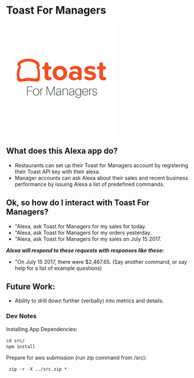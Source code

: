 # Toast For Managers 

<img style="margin: 0 auto; text-align: center; width: 300px;" src="./src/img/toast_for_managers.png"/>

<!-- 
<img src="https://m.media-amazon.com/images/G/01/mobile-apps/dex/alexa/alexa-skills-kit/tutorials/fact/header._TTH_.png" />
-->

## What does this Alexa app do? 
* Restaurants can set up their Toast for Managers account by registering their Toast API key with their alexa.
* Manager accounts can ask Alexa about their sales and recent business performance by issuing Alexa a list of 
predefined commands.

## Ok, so how do I interact with Toast For Managers?

*  "Alexa, ask Toast for Managers for my sales for today.
*  "Alexa, ask Toast for Managers for my orders yesterday.
*  "Alexa, ask Toast for Managers for my sales on July 15 2017. 

<b><i>Alexa will respond to these requests with responses like these:</i></b>

*  "On July 15 2017, there were $2,467.65. (Say another command, or say help for a list of example questions)
<!-- TODO: Add more example responses -->

## Future Work:

* Ability to drill down further (verbally) into metrics and details.

### Dev Notes

Installing App Dependencies:
```
cd src/ 
npm install
```
Prepare for aws submission (run zip command from /src): 
```
 zip -r -X ../src.zip *
```
